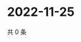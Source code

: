 # 2022-11-25

共 0 条

<!-- BEGIN WEIBO -->
<!-- 最后更新时间 Fri Nov 25 2022 20:08:31 GMT+0800 (China Standard Time) -->

<!-- END WEIBO -->
